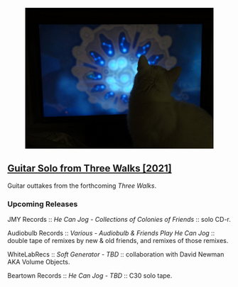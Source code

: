 
<div class="frame highlighted">
<figure><img src="img/guitar-solo-from-three-walks.jpg" alt="Guitar Solo from Three Walks" /></figure>
<h2><a href="https://hecanjog.bandcamp.com/album/guitar-solo-from-three-walks">Guitar Solo from Three Walks [2021]</a></h2>
<p>Guitar outtakes from the forthcoming <em>Three Walks</em>.</p>
</div>

### Upcoming Releases

JMY Records :: _He Can Jog - Collections of Colonies of Friends_ :: solo CD-r.

Audiobulb Records :: _Various - Audiobulb & Friends Play He Can Jog_ :: double tape of remixes by new & old friends, and remixes of those remixes.

WhiteLabRecs :: _Soft Generator - TBD_ :: collaboration with David Newman AKA Volume Objects.

Beartown Records :: _He Can Jog - TBD_ :: C30 solo tape.

